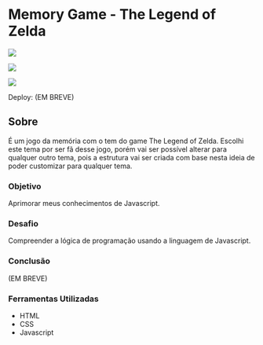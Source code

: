 # Memory Game - The Legend of Zelda

![](./)

![](./)

![](./)

Deploy: (EM BREVE)

## Sobre

É um jogo da memória com o tem do game The Legend of Zelda. Escolhi este tema por ser fã desse jogo, porém vai ser possível alterar para qualquer outro tema, pois a estrutura vai ser criada com base nesta ideia de poder customizar para qualquer tema.

### Objetivo

Aprimorar meus conhecimentos de Javascript.

### Desafio

Compreender a lógica de programação usando a linguagem de Javascript.

### Conclusão

(EM BREVE)

### Ferramentas Utilizadas

- HTML
- CSS
- Javascript